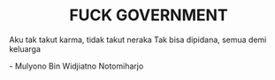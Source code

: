 <h1 align="center">FUCK GOVERNMENT </h1>
<p></p>Aku tak takut karma, tidak takut neraka
Tak bisa dipidana, semua demi keluarga</p>
<p>- Mulyono Bin Widjiatno Notomiharjo</p>
